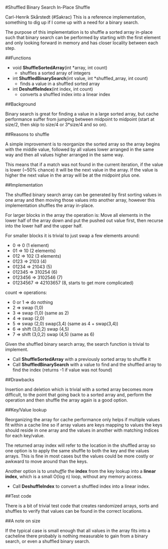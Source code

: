 #Shuffled Binary Search In-Place Shuffle

Carl-Henrik Skårstedt (#Sakrac)
This is a reference implementation, something to dig up if I come up with a need for a binary search.

The purpose of this implementation is to shuffle a sorted array in-place such that binary search can be performed by starting with the first element and only looking forward in memory and has closer locality between each step.

##Functions

- void **ShuffleSortedArray**(int *array, int count)
	- shuffles a sorted array of integers
- int **ShuffledBinarySearch**(int value, int *shuffled_array, int count)
	- finds a value in a shuffled sorted array
- int **DeshuffleIndex**(int index, int count)
	- converts a shuffled index into a linear index

##Background

Binary search is great for finding a value in a large sorted array, but cache performance suffer from jumping between midpoint to midpoint (start at size/2, then skip to size/4 or 3*size/4 and so on).

##Reasons to shuffle

A simple improvement is to reorganize the sorted array so the array begins with the middle value, followed by all values lower arranged in the same way and then all values higher arranged in the same way.

This means that if a match was not found in the current iteration, if the value is lower (~50% chance) it will be the next value in the array. If the value is higher the next value in the array will be at the midpoint plus one.

##Implementation

The shuffled binary search array can be generated by first sorting values in one array and then moving those values into another array, however this implementation shuffles the array in-place.

For larger blocks in the array the operation is:
Move all elements in the lower half of the array down and put the pushed out value first, then recurse into the lower half and the upper half.

For smaller blocks it is trivial to just swap a few elements around:
- 0 => 0 (1 element)
- 01 => 10 (2 elements)
- 012 => 102 (3 elements)
- 0123 => 2103 (4)
- 01234 => 21043 (5)
- 012345 => 310254 (6)
- 0123456 => 3102546 (7)
- 01234567 => 42103657 (8, starts to get more complicated)

count => operations:
- 0 or 1 => do nothing
- 2 => swap (1,0)
- 3 => swap (1,0) (same as 2)
- 4 => swap (2,0)
- 5 => swap (2,0) swap(3,4) (same as 4 + swap(3,4))
- 6 => shift (3,0,2) swap (4,5)
- 7 => shift (3,0,2) swap (4,5) (same as 6)

Given the shuffled binary search array, the search function is trivial to implement.

- Call **ShuffleSortedArray** with a previously sorted array to shuffle it
- Call **ShuffledBinarySearch** with a value to find and the shuffled array to find the index (returns -1 if value was not found)

##Drawbacks

Insertion and deletion which is trivial with a sorted array becomes more difficult, to the point that going back to a sorted array and, perform the operation and then shuffle the array again is a good option.

##Key/Value lookup

Reorganizing the array for cache performance only helps if multiple values fit within a cache line so if array values are keys mapping to values the keys should reside in one array and the values in another with matching indices for each key/value.

The returned array index will refer to the location in the shuffled array so one option is to apply the same shuffle to both the key and the values arrays. This is fine in most cases but the values could be more costly or awkward to move around than the keys.

Another option is to _unshuffle_ the **index** from the key lookup into a **linear index**, which is a small O(log n) loop, without any memory access.

- Call **DeshuffleIndex** to convert a shuffled index into a linear index.

##Test code

There is a bit of trivial test code that creates randomized arrays, sorts and shuffles to verify that values can be found in the correct locations.

##A note on size
 
If the typical case is small enough that all values in the array fits into a cacheline there probably is nothing measurable to gain from a binary search, or even a shuffled binary search.
